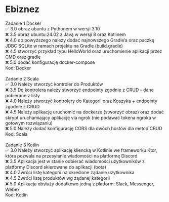 # Ebiznez
Zadanie 1 Docker<br />
✅ 3.0 obraz ubuntu z Pythonem w wersji 3.10<br />
❌ 3.5 obraz ubuntu:24.02 z Javą w wersji 8 oraz Kotlinem<br />
❌ 4.0 do powyższego należy dodać najnowszego Gradle’a oraz paczkę JDBC SQLite w ramach projektu na Gradle (build.gradle)<br />
❌ 4.5 stworzyć przykład typu HelloWorld oraz uruchomienie aplikacji przez CMD oraz gradle<br />
❌ 5.0 dodać konfigurację docker-compose<br />
Kod: Docker<br />
<br />
Zadanie 2 Scala<br />
✅ 3.0 Należy stworzyć kontroler do Produktów<br />
❌ 3.5 Do kontrolera należy stworzyć endpointy zgodnie z CRUD - dane pobierane z listy<br />
❌ 4.0 Należy stworzyć kontrolery do Kategorii oraz Koszyka + endpointy zgodnie z CRUD<br />
❌ 4.5 Należy aplikację uruchomić na dockerze (stworzyć obraz) oraz dodać skrypt uruchamiający aplikację via ngrok (nie podawać tokena ngroka w gotowym rozwiązaniu)<br />
❌ 5.0 Należy dodać konfigurację CORS dla dwóch hostów dla metod CRUD<br />
Kod: Scala<br />
<br />
Zadanie 3 Kotlin<br />
✅ 3.0 Należy stworzyć aplikację kliencką w Kotlinie we frameworku Ktor, która pozwala na przesyłanie wiadomości na platformę Discord<br />
❌ 3.5 Aplikacja jest w stanie odbierać wiadomości użytkowników z platformy Discord skierowane do aplikacji (bota)<br />
❌ 4.0 Zwróci listę kategorii na określone żądanie użytkownika<br />
❌ 4.5 Zwróci listę produktów wg żądanej kategorii<br />
❌ 5.0 Aplikacja obsłuży dodatkowo jedną z platform: Slack, Messenger, Webex<br />
Kod: Kotlin<br />
